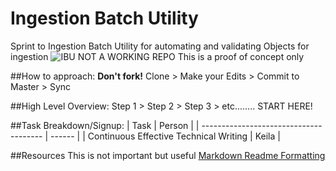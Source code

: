 # Ingestion Batch Utility
Sprint to Ingestion Batch Utility for automating and validating Objects for ingestion
![IBU](http://i.imgur.com/wTI6m0G.png)
NOT A WORKING REPO
This is a proof of concept only

##How to approach:
**Don't fork!**
  Clone > Make your Edits > Commit to Master > Sync


##High Level Overview:
Step 1 > Step 2 > Step 3 > etc........ START HERE!

##Task Breakdown/Signup:
| Task                                   | Person |
| -------------------------------------- | ------ |
| Continuous Effective Technical Writing | Keila  |


##Resources
This is not important but useful
[Markdown Readme Formatting](https://github.com/adam-p/markdown-here/wiki/Markdown-Cheatsheet)
